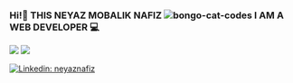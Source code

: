 ### Hi!👋 THIS NEYAZ MOBALIK NAFIZ ![bongo-cat-codes](https://user-images.githubusercontent.com/92919697/157845574-fbc4d8b7-abe5-4a04-8616-f599f126bde2.gif)  I AM A WEB DEVELOPER  💻
<img src="https://github-readme-stats.vercel.app/api?username=neyaznafiz&show_icons=true&theme=light&line_height=27"> <img src="https://github-readme-stats.vercel.app/api/top-langs/?username=neyaznafiz&theme=light&hide_langs_below=1">

<a href="https://www.linkedin.com/in/neyaznafiz/" rel="nofollow"><img src="" alt="Linkedin: neyaznafiz" data-canonical-src="https://img.shields.io/badge/-neyaznafiz-blue?style=flat-square&amp;logo=Linkedin&amp;logoColor=white&amp;link=https://www.linkedin.com/in/neyaznafiz/" style="max-width: 100%;"></a>
